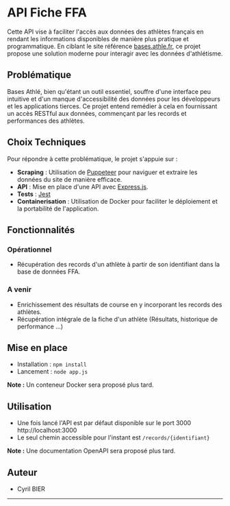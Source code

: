 # API Fiche FFA

Cette API vise à faciliter l'accès aux données des athlètes français en rendant les informations disponibles de manière plus pratique et programmatique. En ciblant le site référence [bases.athle.fr](https://bases.athle.fr/), ce projet propose une solution moderne pour interagir avec les données d'athlétisme.

## Problématique

Bases Athlé, bien qu'étant un outil essentiel, souffre d'une interface peu intuitive et d'un manque d'accessibilité des données pour les développeurs et les applications tierces. Ce projet entend remédier à cela en fournissant un accès RESTful aux données, commençant par les records et performances des athlètes.

## Choix Techniques

Pour répondre à cette problématique, le projet s'appuie sur :

- **Scraping** : Utilisation de [Puppeteer](https://pptr.dev/) pour naviguer et extraire les données du site de manière efficace.
- **API** : Mise en place d'une API avec [Express.js](https://expressjs.com/).
- **Tests** : [Jest](https://jestjs.io/fr/)
- **Containerisation** : Utilisation de Docker pour faciliter le déploiement et la portabilité de l'application.

## Fonctionnalités

### Opérationnel
- Récupération des records d'un athlète à partir de son identifiant dans la base de données FFA. 

### A venir
- Enrichissement des résultats de course en y incorporant les records des athlètes.
- Récupération intégrale de la fiche d'un athlète (Résultats, historique de performance ...)

## Mise en place
- Installation : `npm install`
- Lancement : `node app.js`

**Note :** Un conteneur Docker sera proposé plus tard.

## Utilisation
- Une fois lancé l'API est par défaut disponible sur le port 3000 http://localhost:3000
- Le seul chemin accessible pour l'instant est `/records/{identifiant}` 

**Note :** Une documentation OpenAPI sera proposé plus tard.

## 
## Auteur

- Cyril BIER

---
